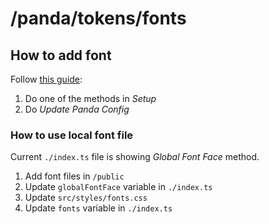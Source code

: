 # /panda/tokens/fonts

## How to add font
Follow [this guide](https://panda-css.com/docs/guides/fonts#global-font-face):
1. Do one of the methods in *Setup*
2. Do *Update Panda Config*

### How to use local font file
Current `./index.ts` file is showing *Global Font Face* method.
  1. Add font files in `/public`
  2. Update `globalFontFace` variable in `./index.ts`
  3. Update `src/styles/fonts.css`
  4. Update `fonts` variable in `./index.ts`


